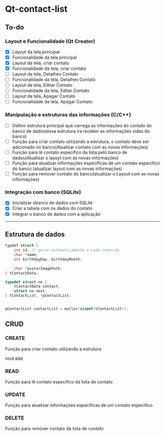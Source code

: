 # Qt-contact-list

## To-do

### Layout e Funcionalidade (Qt Creator)

- [x] Layout da tela principal
- [x] Funcionalidade da tela principal
- [x] Layout da tela, criar contato
- [x] Funcionalidade da tela, criar contato
- [ ] Layout da tela, Detalhes Contato
- [ ] Funcionalidade da tela, Detalhes Contato
- [ ] Layout da tela, Editar Contato
- [ ] Funcionalidade da tela, Editar Contato
- [ ] Layout da tela, Apagar Contato
- [ ] Funcionalidade da tela, Apagar Contato

### Manipulação e estruturas das informações (C/C++)

- [ ] Definir estrutura principal que carrega as informações do contato do banco de dados(essa estrutura ira receber as informações vidas do banco)
- [ ] Função para criar contato utilizando a estrutura, o contato deve ser adicionado no banco(Atualizar contato com as novas informações)
- [ ] Função para lê contato especifico da lista pelo banco de dados(Atualizar o layoyt com as novas informações)
- [ ] Função para atualizar informações especificas de um contato especifico do banco (atualizar layout com as novas informações)
- [ ] Função para remover contato do banco(atualizar o Layout com as novas informações)

### Integração com banco (SQLite)

- [x] Inicializar obanco de dados com SQLite
- [x] Criar a tabela com os dados do contato
- [x] Integrar o banco de dados com a aplicação

---

<!-- Create struct with linked list -->

## Estrutura de dados

```c
typdef struct {
    int id; // gerar automaticamente a cada inserção
	char *name;
	int birthdayDay, birthdayMonth;
	
	char *avatarImagePath;
} tContactData;

typedef struct no {
    tContactData contact;
    struct no next;
} tContactList, *pContactList;


pContactList contactList = malloc(sizeof(tContactList));

```

<!-- Insertion of elements based on algorithm by insertion -->

## CRUD

### CREATE
Função para criar contato utilizando a estrutura

void add

### READ
Função para lê contato especifico da lista de contato

### UPDATE
Função para atualizar informações especificas de um contato especifico

### DELETE
Função para remover contato da lista de contato
